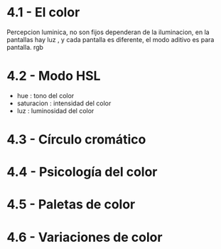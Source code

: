 # 4.1 - El color

Percepcion luminica, no son fijos dependeran de la iluminacion, en la pantallas hay luz , y cada pantalla es diferente, el modo aditivo es para pantalla. rgb

# 4.2 - Modo HSL

- hue : tono del color
- saturacion : intensidad del color
- luz : luminosidad del color

# 4.3 - Círculo cromático



# 4.4 - Psicología del color



# 4.5 - Paletas de color



# 4.6 - Variaciones de color

